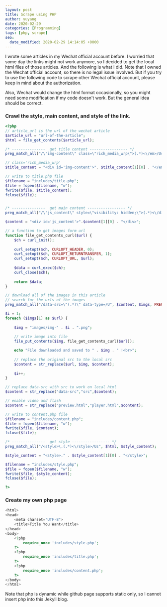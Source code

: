 ```yaml
---
layout: post
title: Scrape using PHP
author: yuyang
date: 2020-02-29
categories: [Programming]
tags: [php, scrape]
seo:
  date_modified: 2020-02-29 14:14:05 +0000
---
```


I wrote some articles in my Wechat official account before. I worried that some day the links might not work anymore, so I decided to get the local html files of those articles. And the following is what I did. Note that I owned the Wechat official account, so there is no legal issue involved. But if you try to use the following code to scrape other Wechat official account, please keep in mind about the authorization. 

Also, Wechat would change the html format occasionally, so you might need some modification if my code doesn't work. But the general idea should be correct.

### Crawl the style, main content, and style of the link.

```php
<?php
// article_url is the url of the wechat article
$article_url = "url-of-the-article";
$html = file_get_contents($article_url);

/* ---------------  get title content ----------------- */
preg_match_all("/\"img-content\" class=\"rich_media_wrp\">(.*)<\/em>/Us", $html, $title_content);

// class='rich_media_wrp'
$title_content = "<div id='img-content'>". $title_content[1][0] . "</em> </div>";

// write to title.php file
$filename = "includes/title.php";
$file = fopen($filename, "w");
fwrite($file, $title_content);
fclose($file);


/* ---------------  get main content ----------------- */
preg_match_all("/\"js_content\" style=\"visibility: hidden;\">(.*)<\/div>/iUs",$html,$content);

$content = "<div id='js_content'>".$content[1][0] . "</div>";

// a function to get images form url
function file_get_contents_curl($url) { 
    $ch = curl_init(); 
  
    curl_setopt($ch, CURLOPT_HEADER, 0); 
    curl_setopt($ch, CURLOPT_RETURNTRANSFER, 1); 
    curl_setopt($ch, CURLOPT_URL, $url); 
  
    $data = curl_exec($ch); 
    curl_close($ch); 
  
    return $data; 
} 

// download all of the images in this article
// search for the urls of the images
preg_match_all("/data-src=\"(.*)\" data-type=/U", $content, $imgs, PREG_PATTERN_ORDER);

$i = 1;
foreach ($imgs[1] as $url) {
    
    $img = "images/img-" . $i . ".png";  
  
    // write image into file 
    file_put_contents($img, file_get_contents_curl($url)); 

    echo "File downloaded and saved to " . $img . " !<br>";
    
    // replace the original src to the local src
    $content = str_replace($url, $img, $content);
    
    $i++;
}

// replace data-src with src to work on local html
$content = str_replace("data-src","src",$content);

// enable video and flash
$content = str_replace("preview.html","player.html",$content);

// write to content.php file
$filename = "includes/content.php";
$file = fopen($filename, "w");
fwrite($file, $content);
fclose($file);

/* ---------------  get style ----------------- */
preg_match_all("/<style>\.(.*)<\/style>/Us", $html, $style_content);

$style_content = "<style>." . $style_content[1][0] . "</style>";

$filename = "includes/style.php";
$file = fopen($filename, "w");
fwrite($file, $style_content);
fclose($file);

?>
```


### Create my own php page

```php
<html>
<head>
    <meta charset="UTF-8">
    <title>Title You Want</title>
</head>
<body>
    <?php
        require_once 'includes/style.php';
    ?>
    <?php
        require_once 'includes/title.php';
    ?>
    <?php
        require_once 'includes/content.php';
    ?>
</body>
</html>
```

Note that php is dynamic while github page supports static only, so I cannot insert php into this Jekyll blog. 
